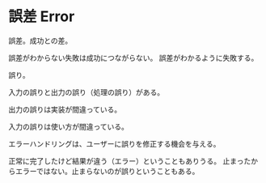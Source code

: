 # 誤差 Error

誤差。成功との差。

誤差がわからない失敗は成功につながらない。
誤差がわかるように失敗する。

誤り。

入力の誤りと出力の誤り（処理の誤り）がある。

出力の誤りは実装が間違っている。

入力の誤りは使い方が間違っている。

エラーハンドリングは、ユーザーに誤りを修正する機会を与える。

正常に完了したけど結果が違う（エラー）ということもありうる。
止まったからエラーではない。止まらないのが誤りということもある。
